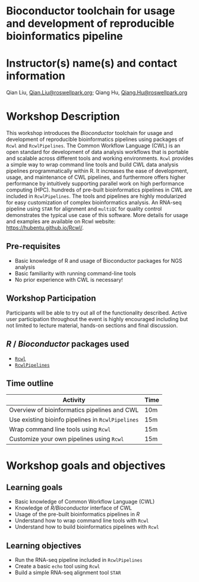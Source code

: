 # Bioconductor toolchain for usage and development of reproducible bioinformatics pipeline

# Instructor(s) name(s) and contact information
Qian Liu, Qian.Liu@roswellpark.org; 
Qiang Hu, Qiang.Hu@roswellpark.org

# Workshop Description
This workshop introduces the _Bioconductor_ toolchain for usage and development of reproducible bioinformatics pipelines using packages of `Rcwl` and `RcwlPipelines`. The Common Workflow Language (CWL) is an open standard for development of data analysis workflows that is portable and scalable across different tools and working environments. `Rcwl` provides a simple way to wrap command line tools and build CWL data analysis pipelines programmatically within R. It increases the ease of development, usage, and maintenance of CWL pipelines, and furthermore offers higher performance by intuitively supporting parallel work on high performance computing (HPC). hundreds of pre-built bioinformatics pipelines in CWL are included in `RcwlPipelines`. The tools and pipelines are highly modularized for easy customization of complex bioinformatics analysis. An RNA-seq pipeline using `STAR` for alignment and `multiQC` for quality control demonstrates the typical use case of this software. More details for usage and examples are available on Rcwl website: https://hubentu.github.io/Rcwl/. 

## Pre-requisites
- Basic knowledge of R and usage of Bioconductor packages for NGS analysis
- Basic familiarity with running command-line tools
- No prior experience with CWL is necessary!

## Workshop Participation
Participants will be able to try out all of the functionality described. Active user participation throughout the event is highly encouraged including but not limited to lecture material, hands-on sections and final discussion. 

## _R_ / _Bioconductor_ packages used
* [`Rcwl`](https://bioconductor.org/packages/release/bioc/html/Rcwl.html)
* [`RcwlPipelines`](https://bioconductor.org/packages/release/bioc/html/RcwlPipelines.html)

## Time outline
| Activity                                          | Time |
|---------------------------------------------------|------|
| Overview of bioinformatics pipelines and CWL      | 10m  |
| Use existing bioinfo pipelines in `RcwlPipelines` | 15m  |
| Wrap command line tools using `Rcwl`              | 15m  |
| Customize your own pipelines using `Rcwl`         | 15m  |

# Workshop goals and objectives

## Learning goals
* Basic knowledge of Common Workflow Language (CWL)
* Knowledge of _R/Bioconductor_ interface of CWL 
* Usage of the pre-built bioinformatics pipelines in _R_
* Understand how to wrap command line tools with `Rcwl`
* Understand how to build bioinformatics pipelines with `Rcwl`

## Learning objectives
* Run the RNA-seq pipeline included in `RcwlPipelines`
* Create a basic `echo` tool using `Rcwl`
* Build a simple RNA-seq alignment tool `STAR`
